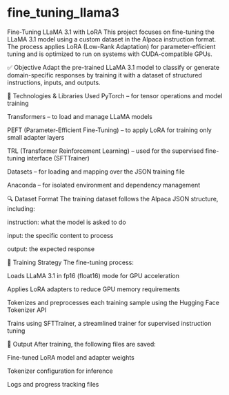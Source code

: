 # fine_tuning_llama3
Fine-Tuning LLaMA 3.1 with LoRA
This project focuses on fine-tuning the LLaMA 3.1 model using a custom dataset in the Alpaca instruction format. The process applies LoRA (Low-Rank Adaptation) for parameter-efficient tuning and is optimized to run on systems with CUDA-compatible GPUs.

✅ Objective
Adapt the pre-trained LLaMA 3.1 model to classify or generate domain-specific responses by training it with a dataset of structured instructions, inputs, and outputs.

💼 Technologies & Libraries Used
PyTorch – for tensor operations and model training

Transformers – to load and manage LLaMA models

PEFT (Parameter-Efficient Fine-Tuning) – to apply LoRA for training only small adapter layers

TRL (Transformer Reinforcement Learning) – used for the supervised fine-tuning interface (SFTTrainer)

Datasets – for loading and mapping over the JSON training file

Anaconda – for isolated environment and dependency management

🔍 Dataset Format
The training dataset follows the Alpaca JSON structure, including:

instruction: what the model is asked to do

input: the specific content to process

output: the expected response

🧠 Training Strategy
The fine-tuning process:

Loads LLaMA 3.1 in fp16 (float16) mode for GPU acceleration

Applies LoRA adapters to reduce GPU memory requirements

Tokenizes and preprocesses each training sample using the Hugging Face Tokenizer API

Trains using SFTTrainer, a streamlined trainer for supervised instruction tuning

📍 Output
After training, the following files are saved:

Fine-tuned LoRA model and adapter weights

Tokenizer configuration for inference

Logs and progress tracking files


